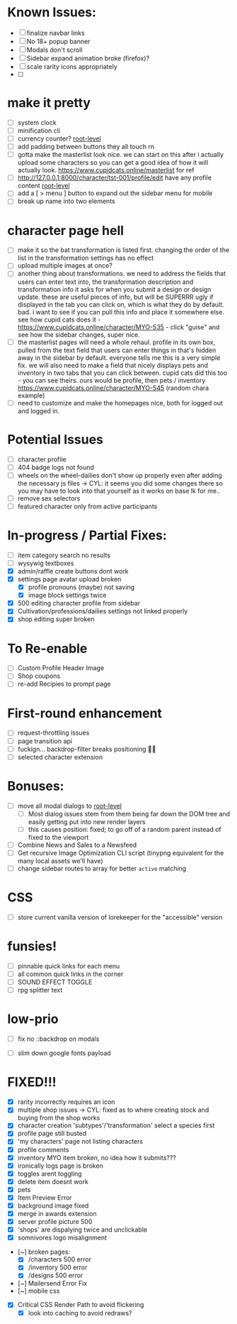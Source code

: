 # Known Issues:
- [ ] finalize navbar links
- [ ] No 18+ popup banner
- [ ] Modals don't scroll
- [ ] Sidebar expand animation broke (firefox)?
- [ ] scale rarity icons appropriately
- [ ] 

# make it pretty
- [ ] system clock
- [ ] minification cli
- [ ] currency counter? [root-level](app/Models/Currency/Currency.php#310)
- [ ] add padding between buttons they all touch rn
- [ ] gotta make the masterlist look nice. we can start on this after i actually upload some characters so you can get a good idea of how it will actually look. https://www.cupidcats.online/masterlist for ref
- [ ] http://127.0.0.1:8000/character/tst-001/profile/edit have any profile content [root-level](resources/views/character/character.blade.php#64)
- [ ] add a [ > menu ] button to expand out the sidebar menu for mobile
- [ ] break up name into two elements

# character page hell
- [ ] make it so the bat transformation is listed first. changing the order of the list in the transformation settings has no effect
- [ ] upload multiple images at once?
- [ ] another thing about transformations. we need to address the fields that users can enter text into, the transformation description and transformation info it asks for when you submit a design or design update. these are useful pieces of info, but will be SUPERRR ugly if displayed in the tab you can click on, which is what they do by default. bad. i want to see if you can pull this info and place it somewhere else. see how cupid cats does it - https://www.cupidcats.online/character/MYO-535 - click "guise" and see how the sidebar changes, super nice.
- [ ] the masterlist pages will need a whole rehaul. profile in its own box, pulled from the text field that users can enter things in that's hidden away in the sidebar by default. everyone tells me this is a very simple fix. we will also need to make a field that nicely displays pets and inventory in two tabs that you can click between. cupid cats did this too - you can see theirs. ours would be profile, then pets / inventory https://www.cupidcats.online/character/MYO-545 (random chara example)
- [ ] need to customize and make the homepages nice, both for logged out and logged in.

# Potential Issues
- [ ] character profile
- [ ] 404 badge logs not found
- [ ] wheels on the wheel-dailies don't show up properly even after adding the necessary js files
    -> CYL: it seems you did some changes there so you may have to look into that yourself as it works on base lk for me..
- [ ] remove sex selectors
- [ ] featured character only from active participants

# In-progress / Partial Fixes:
- [ ] item category search no results
- [ ] wysywig textboxes
- [x] admin/raffle create buttons dont work
- [x] settings page avatar upload broken
  - [x] profile pronouns (maybe) not saving
  - [x] image block settings twice
- [x] 500 editing character profile from sidebar
- [x] Cultivation/professions/dailies settings not linked properly
- [x] shop editing super broken

# To Re-enable
- [ ] Custom Profile Header Image
- [ ] Shop coupons
- [ ] re-add Recipies to prompt page

# First-round enhancement
- [ ] request-throttling issues
- [ ] page transition api
- [ ] fuckign... backdrop-filter breaks positioning 😮‍💨
- [ ] selected character extension

# Bonuses:
- [ ] move all modal dialogs to [root-level](resources/views/layouts/app.blade.php#L173)
  - [ ] Most dialog issues stem from them being far down the DOM tree and easily getting put into new render layers
  - [ ] this causes position: fixed; to go off of a random parent instead of fixed to the viewport
- [ ] Combine News and Sales to a Newsfeed
- [ ] Get recursive Image Optimization CLI script (tinypng equivalent for the many local assets we'll have)
- [ ] change sidebar routes to array for better `active` matching

# CSS
- [ ] store current vanilla version of lorekeeper for the "accessible" version

# funsies!
- [ ] pinnable quick links for each menu
- [ ] all common quick links in the corner
- [ ] SOUND EFFECT TOGGLE
- [ ] rpg splitter text

# low-prio
- [ ] fix no ::backdrop on modals
- [ ] slim down google fonts payload



# FIXED!!!
- [x] rarity incorrectly requires an icon
- [x] multiple shop issues
    -> CYL: fixed as to where creating stock and buying from the shop works
- [x] character creation 'subtypes'/'transformation' select a species first
- [x] profile page still busted
- [x] 'my characters' page not listing characters
- [x] profile comments
- [x] inventory MYO item broken, no idea how it submits???
- [x] ironically logs page is broken
- [x] toggles arent toggling
- [x] delete item doesnt work
- [x] pets
- [x] Item Preview Error
- [x] background image fixed
- [x] merge in awards extension
- [x] server profile picture 500
- [x] 'shops' are dispalying twice and unclickable
- [x] somnivores logo misalignment
- [~] broken pages:
    - [x] /characters 500 error
    - [x] /inventory 500 error
    - [x] /designs 500 error
- [~] Mailersend Error Fix
- [~] mobile css
- [x] Critical CSS Render Path to avoid flickering
    - [x] look into caching to avoid redraws?
